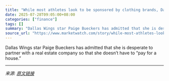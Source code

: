 ```yaml
---
title: "While most athletes look to be sponsored by clothing brands, Dallas Wings star Paige Bueckers wants something much bigger"
date: 2025-07-28T09:05:00+08:00
categories: ["finance"]
tags: []
summary: "Dallas Wings star Paige Bueckers has admitted that she is desperate to partner with a real estate company so that she doesn’t have to “pay for a house.”"
source_url: "https://www.marketwatch.com/story/while-most-athletes-look-to-be-sponsored-by-clothing-brands-dallas-wings-star-paige-bueckers-wants-something-much-bigger-6422414f?mod=mw_rss_topstories"
---
```


Dallas Wings star Paige Bueckers has admitted that she is desperate to partner with a real estate company so that she doesn’t have to “pay for a house.”

---

*来源: [原文链接](https://www.marketwatch.com/story/while-most-athletes-look-to-be-sponsored-by-clothing-brands-dallas-wings-star-paige-bueckers-wants-something-much-bigger-6422414f?mod=mw_rss_topstories)*
